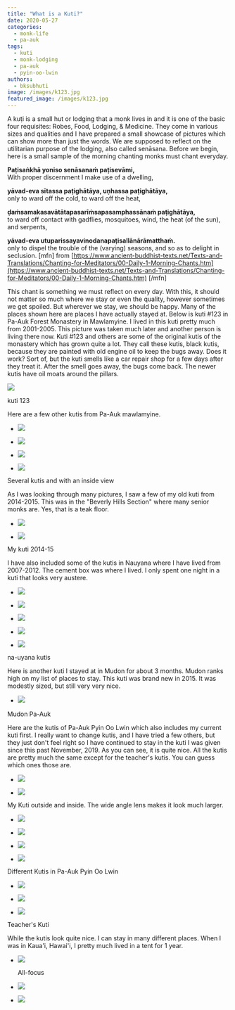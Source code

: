 ```yaml
---
title: "What is a Kuti?"
date: 2020-05-27
categories: 
  - monk-life
  - pa-auk
tags: 
  - kuti
  - monk-lodging
  - pa-auk
  - pyin-oo-lwin
authors: 
  - bksubhuti
image: /images/k123.jpg
featured_image: /images/k123.jpg
---
```


A kuṭi is a small hut or lodging that a monk lives in and it is one of the basic four requisites: Robes, Food, Lodging, & Medicine. They come in various sizes and qualities and I have prepared a small showcase of pictures which can show more than just the words. We are supposed to reflect on the utilitarian purpose of the lodging, also called senāsana. Before we begin, here is a small sample of the morning chanting monks must chant everyday.

**Paṭisaṅkhā yoniso senāsanaṁ paṭisevāmi,**  
With proper discernment I make use of a dwelling,

**yāvad-eva sītassa paṭighātāya, uṇhassa paṭighātāya,**  
only to ward off the cold, to ward off the heat,

**ḍaṁsamakasavātātapasarīṁsapasamphassānaṁ paṭighātāya,**  
to ward off contact with gadflies, mosquitoes, wind, the heat (of the sun), and serpents,

**yāvad-eva utuparissayavinodanapaṭisallānārāmatthaṁ.**  
only to dispel the trouble of the (varying) seasons, and so as to delight in seclusion. \[mfn\] from [https://www.ancient-buddhist-texts.net/Texts-and-Translations/Chanting-for-Meditators/00-Daily-1-Morning-Chants.htm](https://www.ancient-buddhist-texts.net/Texts-and-Translations/Chanting-for-Meditators/00-Daily-1-Morning-Chants.htm) \[/mfn\]

This chant is something we must reflect on every day. With this, it should not matter so much where we stay or even the quality, however sometimes we get spoiled. But wherever we stay, we should be happy. Many of the places shown here are places I have actually stayed at. Below is kuti #123 in Pa-Auk Forest Monastery in Mawlamyine. I lived in this kuti pretty much from 2001-2005. This picture was taken much later and another person is living there now. Kuti #123 and others are some of the original kutis of the monastery which has grown quite a lot. They call these kutis, black kutis, because they are painted with old engine oil to keep the bugs away. Does it work? Sort of, but the kuti smells like a car repair shop for a few days after they treat it. After the smell goes away, the bugs come back. The newer kutis have oil moats around the pillars.

![](/images/k123.jpg)

kuti 123

Here are a few other kutis from Pa-Auk mawlamyine.

- ![](/images/mawlamyinekuti2outside.jpg)
    
- ![](/images/mawlamyinekuti3.jpg)
    
- ![](/images/small-kuti-mawlamyine.jpg)
    
- ![](/images/mawlamyinekuti.jpg)
    

Several kutis and with an inside view

As I was looking through many pictures, I saw a few of my old kuti from 2014-2015. This was in the "Beverly Hills Section" where many senior monks are. Yes, that is a teak floor.

- ![](/images/mawlamyineoldkuti.jpg)
    
- ![](/images/memawlaminekuti.jpg)
    

My kuti 2014-15

I have also included some of the kutis in Nauyana where I have lived from 2007-2012. The cement box was where I lived. I only spent one night in a kuti that looks very austere.

- ![](/images/Big-Kuti.jpg)
    
- ![](/images/cavenauyana.jpg)
    
- ![](/images/nauyanakuti.jpg)
    
- ![](/images/nauyanakuti2.jpg)
    
- ![](/images/claykuti2.jpg)
    

na-uyana kutis

Here is another kuti I stayed at in Mudon for about 3 months. Mudon ranks high on my list of places to stay. This kuti was brand new in 2015. It was modestly sized, but still very very nice.

- ![](/images/MudonKuti2-rotated.jpg)
    

Mudon Pa-Auk

Here are the kutis of Pa-Auk Pyin Oo Lwin which also includes my current kuti first. I really want to change kutis, and I have tried a few others, but they just don't feel right so I have continued to stay in the kuti I was given since this past November, 2019. As you can see, it is quite nice. All the kutis are pretty much the same except for the teacher's kutis. You can guess which ones those are.

- ![](/images/MyKuti-POL.jpg)
    
- ![](/images/mykuti-POL-1.jpg)
    

My Kuti outside and inside. The wide angle lens makes it look much larger.

- ![](/images/POLskyview.jpg)
    
- ![](/images/manykutipol.jpg)
    
- ![](/images/kutiroad-pol.jpg)
    
- ![](/images/kutiroad-pol2.jpg)
    

Different Kutis in Pa-Auk Pyin Oo Lwin

- ![](/images/ukbvmsakuti2.jpg)
    
- ![](/images/ukmvmsakuti3.jpg)
    
- ![](/images/ukbvmsakuti-rotated.jpg)
    

Teacher's Kuti

While the kutis look quite nice. I can stay in many different places. When I was in Kaua'i, Hawai'i, I pretty much lived in a tent for 1 year.

- ![](/images/kilauea-tent-1024x768.jpg)
    
    All-focus
    
- ![](/images/aninitent2-768x1024.jpg)
    
- ![](/images/AniniTent-576x1024.jpg)